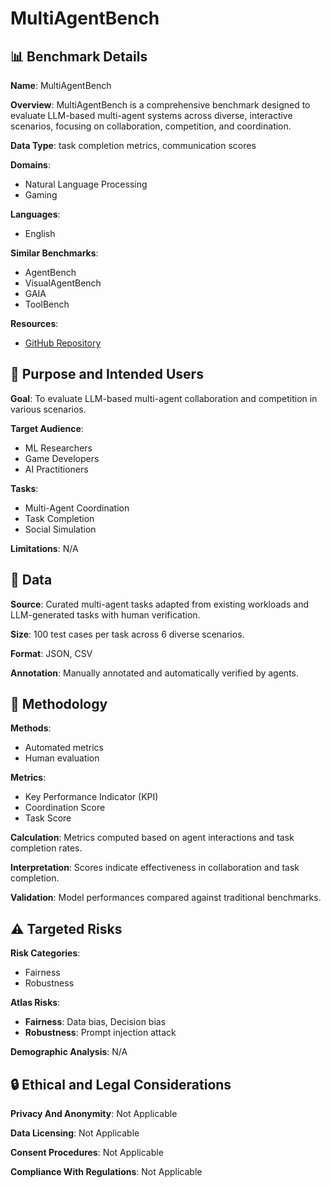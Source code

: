 # MultiAgentBench

## 📊 Benchmark Details

**Name**: MultiAgentBench

**Overview**: MultiAgentBench is a comprehensive benchmark designed to evaluate LLM-based multi-agent systems across diverse, interactive scenarios, focusing on collaboration, competition, and coordination.

**Data Type**: task completion metrics, communication scores

**Domains**:
- Natural Language Processing
- Gaming

**Languages**:
- English

**Similar Benchmarks**:
- AgentBench
- VisualAgentBench
- GAIA
- ToolBench

**Resources**:
- [GitHub Repository](https://github.com/MultiagentBench/MARBLE)

## 🎯 Purpose and Intended Users

**Goal**: To evaluate LLM-based multi-agent collaboration and competition in various scenarios.

**Target Audience**:
- ML Researchers
- Game Developers
- AI Practitioners

**Tasks**:
- Multi-Agent Coordination
- Task Completion
- Social Simulation

**Limitations**: N/A

## 💾 Data

**Source**: Curated multi-agent tasks adapted from existing workloads and LLM-generated tasks with human verification.

**Size**: 100 test cases per task across 6 diverse scenarios.

**Format**: JSON, CSV

**Annotation**: Manually annotated and automatically verified by agents.

## 🔬 Methodology

**Methods**:
- Automated metrics
- Human evaluation

**Metrics**:
- Key Performance Indicator (KPI)
- Coordination Score
- Task Score

**Calculation**: Metrics computed based on agent interactions and task completion rates.

**Interpretation**: Scores indicate effectiveness in collaboration and task completion.

**Validation**: Model performances compared against traditional benchmarks.

## ⚠️ Targeted Risks

**Risk Categories**:
- Fairness
- Robustness

**Atlas Risks**:
- **Fairness**: Data bias, Decision bias
- **Robustness**: Prompt injection attack

**Demographic Analysis**: N/A

## 🔒 Ethical and Legal Considerations

**Privacy And Anonymity**: Not Applicable

**Data Licensing**: Not Applicable

**Consent Procedures**: Not Applicable

**Compliance With Regulations**: Not Applicable
